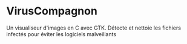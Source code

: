 # VirusCompagnon
Un visualiseur d'images en C avec GTK. Détecte et nettoie les fichiers infectés pour éviter les logiciels malveillants
